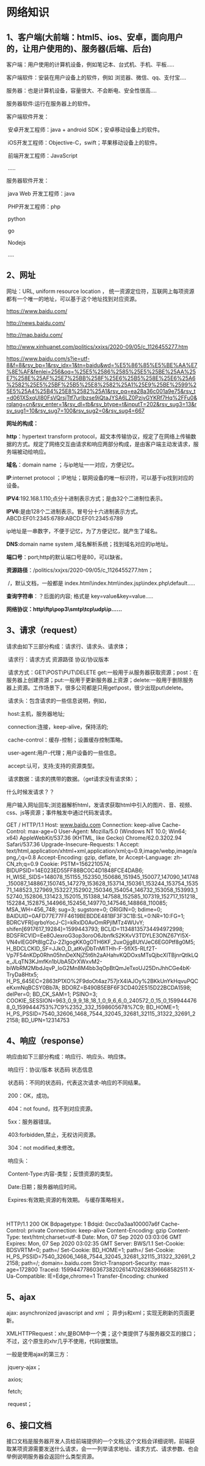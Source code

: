 # 网络知识

## 1、客户端(大前端：html5、ios、安卓，面向用户的，让用户使用的)、服务器(后端、后台)

客户端：用户使用的计算机设备，例如笔记本、台式机、手机、平板.....

客户端软件：安装在用户设备上的软件，例如 浏览器、微信、qq、支付宝....

服务器：也是计算机设备，容量很大、不会断电、安全性很高....

服务器软件:运行在服务器上的软件。



客户端软件开发：

​	安卓开发工程师：java + android SDK；安卓移动设备上的软件。

​	iOS开发工程师：Objective-C，swift；苹果移动设备上的软件。

​	前端开发工程师：JavaScript

​	.....

服务器软件开发：

​	java Web 开发工程师：java

​	PHP开发工程师：php

​	python

​	go

​	Nodejs

​	....

## 2、网址

网址：URL, uniform resource location ， 统一资源定位符，互联网上每项资源都有一个唯一的地址，可以基于这个地址找到对应资源。

https://www.baidu.com/

http://news.baidu.com/

http://map.baidu.com/

http://www.xinhuanet.com/politics/xxjxs/2020-09/05/c_1126455277.htm

https://www.baidu.com/s?ie=utf-8&f=8&rsv_bp=1&rsv_idx=1&tn=baidu&wd=%E5%86%85%E5%BE%AA%E7%8E%AF&fenlei=256&oq=%25E5%2586%2585%25E5%25BE%25AA%25E7%258E%25AF%25E7%25BB%258F%25E6%25B5%258E%25E6%25A6%2582%25E5%25BF%25B5%25E8%2582%25A1%25E9%25BE%2599%25E5%25A4%25B4%25E8%2582%25A1&rsv_pq=ea28a36c001a9e75&rsv_t=d061XSxqUl80FsVQrsjTtf7urIbzse9iQtaJYSA6LZ0PzjvGYKRf7Hq%2FFu0&rqlang=cn&rsv_enter=1&rsv_dl=tb&rsv_btype=t&inputT=202&rsv_sug3=13&rsv_sug1=10&rsv_sug7=100&rsv_sug2=0&rsv_sug4=667

**网址的构成：**

**http**：hypertext transform protocol，超文本传输协议，规定了在网络上传输数据的方式。规定了网络交互由请求和响应两部分构成，是由客户端主动发请求，服务端被动给响应。

**域名**：domain name ；与ip地址一一对应，方便记忆。

**IP**:internet protocol ；IP地址；联网设备的唯一标识符，可以基于ip找到对应的设备。

**IPV4**:192.168.1.110;点分十进制表示方式；是由32个二进制位表示。

**IPV6**:是由128个二进制表示。冒号分十六进制表示方式。	ABCD:EF01:2345:6789:ABCD:EF01:2345:6789

ip地址是一串数字，不便于记忆，为了方便记忆，就产生了域名。

**DNS**:domain name system ,域名解析系统；找到域名对应的ip地址。

**端口号**：port;http的默认端口号是80，可以缺省。

**资源路径**：/politics/xxjxs/2020-09/05/c_1126455277.htm；

​	/，默认文档，一般都是 index.html\index.htm\index.jsp\index.php\default.....

**查询字符串**：？后面的内容; 格式是 key=value&key=value.....



**网络协议：http\ftp\pop3\smtp\tcp\udp\ip......**

## 3、请求（request）

请求由如下三部分构成：请求行、请求头、请求体；

​	请求行：请求方式   资源路径 协议/协议版本

​		请求方式：GET\POST\PUT\DELETE
​					get:一般用于从服务器获取资源；post：在服务器上创建资源；put:一般用于更新服务器上资源；delete:一般用于删除服务器上资源。工作场景下，很多公司都是只用get\post，很少出现put\delete。

​	请求头：包含请求的一些信息说明，例如，

​			host:主机，服务器地址;

​			connection:连接，keep-alive，保持活的;

​			cache-control：缓存-控制；设置缓存控制策略。

​			user-agent:用户-代理；用户设备的一些信息。

​			accept:认可，支持;支持的资源类型。

​	请求数据：请求的携带的数据。（get请求没有请求体）；

什么时候发请求？？

用户输入网址回车;浏览器解析html，发请求获取html中引入的图片、音、视频、css、js等资源；事件触发中通过代码发请求。

GET / HTTP/1.1
Host: www.baidu.com
Connection: keep-alive
Cache-Control: max-age=0
User-Agent: Mozilla/5.0 (Windows NT 10.0; Win64; x64) AppleWebKit/537.36 (KHTML, like Gecko) Chrome/62.0.3202.94 Safari/537.36
Upgrade-Insecure-Requests: 1
Accept: text/html,application/xhtml+xml,application/xml;q=0.9,image/webp,image/apng,*/*;q=0.8
Accept-Encoding: gzip, deflate, br
Accept-Language: zh-CN,zh;q=0.9
Cookie: PSTM=1562210574; BIDUPSID=14E023ED55FF88BC0C4D1848FCE4DAB6; H_WISE_SIDS=148078_151155_152350_150686_151945_150077_147090_141748_150087_148867_150745_147279_153628_153714_150361_153244_153754_153571_148523_127969_153227_152902_150346_154054_146732_153058_153993_152740_152806_131423_152015_151388_147588_152585_107319_152717_151218_152284_152875_144966_152456_149770_147546_148868_110085; MSA_WH=456_748; sug=3; sugstore=0; ORIGIN=0; bdime=0; BAIDUID=0AFD77E77FF4619BEBDDE481BF3F3C1B:SL=0:NR=10:FG=1; BDRCVFR[iqrboYocJ-C]=kRxlD0AvOmRPjIMTz4WUvY; shifen[6917617_19284]=1599443793; BCLID=11348135734494972998; BDSFRCVID=Ee8OJexroG3op3oroO6JbnfkS2KKvV3TDYLE3ONZ67Yl5X-VN4vIEG0Pt8lgCZu-2ZlgogKK0gOTH6KF_2uxOjjg8UtVJeC6EG0Ptf8g0M5; H_BDCLCKID_SF=JJkO_D_atKvjDbTnMITHh-F-5fIX5-RLf2T-Vp7F54nKDp0Rhn05hnDeXNjZ5t6h2aAHahvKQDOxsMTsQjbcXlTBjnrQtlkLQe_JLqTN3KJmfKn1bUbA5DrXWxvM2-biWbRM2MbdJqvP_IoG2Mn8M4bb3qOpBtQmJeTxoUJ25DnJhhCGe4bK-TryDa8Htx5; H_PS_645EC=2863tP1XO%2F9doOt4az757jrX4lAJOy%2BKkUnYkHqvuPQCeKxmNqBCSY0Bb7A; BDORZ=B490B5EBF6F3CD402E515D22BCDA1598; delPer=0; BD_CK_SAM=1; PSINO=3; COOKIE_SESSION=963_0_9_9_18_18_1_0_9_6_6_0_240572_0_15_0_1599444768_0_1599444753%7C9%2352_332_1598605678%7C9; BD_HOME=1; H_PS_PSSID=7540_32606_1468_7544_32045_32681_32115_31322_32691_22158; BD_UPN=12314753



## 4、响应（response）

响应由如下三部分构成：响应行、响应头、响应体。

​	响应行：协议/版本   状态码  状态信息

​		状态码：不同的状态码，代表这次请求-响应的不同结果。

​				200：OK，成功。

​				404：not found，找不到对应资源。

​				5xx：服务器错误。

​				403:forbidden,禁止，无权访问资源。

​				304：not modified,未修改。

​	响应头：

​			Content-Type:内容-类型；反馈资源的类型。

​			Date:日期；服务器响应时间。

​			Expires:有效期;资源的有效期。 与缓存策略相关。

​			

HTTP/1.1 200 OK
Bdpagetype: 1
Bdqid: 0xcc0a3aa100007a6f
Cache-Control: private
Connection: keep-alive
Content-Encoding: gzip
Content-Type: text/html;charset=utf-8
Date: Mon, 07 Sep 2020 03:03:06 GMT
Expires: Mon, 07 Sep 2020 03:02:35 GMT
Server: BWS/1.1
Set-Cookie: BDSVRTM=0; path=/
Set-Cookie: BD_HOME=1; path=/
Set-Cookie: H_PS_PSSID=7540_32606_1468_7544_32045_32681_32115_31322_32691_22158; path=/; domain=.baidu.com
Strict-Transport-Security: max-age=172800
Traceid: 1599447786036738202614702628396668582511
X-Ua-Compatible: IE=Edge,chrome=1
Transfer-Encoding: chunked

## 5、ajax

ajax: asynchronized javascript and xml ； 异步js和xml；实现无刷新的页面更新。

XMLHTTPRequest：xhr,是BOM中一个类；这个类提供了与服务器交互的接口；不过，这个原生的xhr几乎不使用，代码很繁琐。

一般是使用ajax的第三方：

​	jquery-ajax；

​	axios;

​	fetch;

​	request；

## 6、接口文档

​	接口文档是服务器开发人员给前端提供的一个文档;这个文档会详细说明，前端获取某项资源需要发送什么请求，会一一列举请求地址、请求方式、请求参数、也会举例说明服务器会返回什么类型资源。











